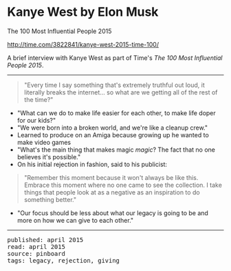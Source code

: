 # Kanye West by Elon Musk
The 100 Most Influential People 2015

http://time.com/3822841/kanye-west-2015-time-100/

A brief interview with Kanye West as part of Time's _The 100 Most Influential People 2015_.

---

> "Every time I say something that's extremely truthful out loud, it literally breaks the internet... so what are we getting all of the rest of the time?"

- "What can we do to make life easier for each other, to make life doper for our kids?"
- "We were born into a broken world, and we're like a cleanup crew."
- Learned to produce on an Amiga because growing up he wanted to make video games
- "What's the main thing that makes magic _magic_? The fact that no one believes it's possible."
- On his initial rejection in fashion, said to his publicist:

> "Remember this moment because it won't always be like this.  Embrace this moment where no one came to see the collection.  I take things that people look at as a negative as an inspiration to do something better."

- "Our focus should be less about what our legacy is going to be and more on how we can give to each other."

---

<pre>
published: april 2015
read: april 2015
source: pinboard
tags: legacy, rejection, giving
</pre>
